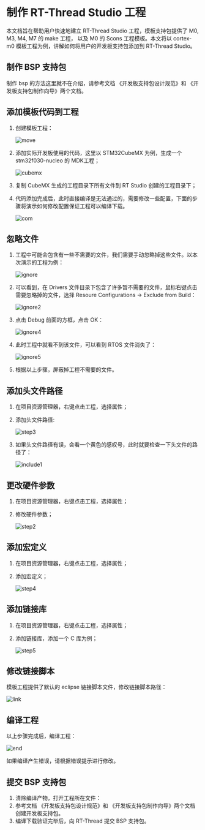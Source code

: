 # 制作 RT-Thread Studio 工程

本文档旨在帮助用户快速地建立 RT-Thread Studio 工程，模板支持包提供了 M0, M3, M4, M7 的 make 工程， 以及 M0 的 Scons 工程模板。本文将以 cortex-m0 模板工程为例，讲解如何将用户的开发板支持包添加到 RT-Thread Studio。

## 制作 BSP 支持包

制作 bsp 的方法这里就不在介绍，请参考文档 《开发板支持包设计规范》和 《开发板支持包制作向导》两个文档。

## 添加模板代码到工程

1. 创建模板工程：

   ![move](figures/step2.png)
2. 添加实际开发板使用的代码，这里以 STM32CubeMX 为例，生成一个 stm32f030-nucleo 的 MDK工程；

   ![cubemx](figures/step1.png)


3. 复制 CubeMX 生成的工程目录下所有文件到 RT Studio 创建的工程目录下；


4. 代码添加完成后，此时直接编译是无法通过的，需要修改一些配置，下面的步骤将演示如何修改配置保证工程可以编译下载。

   ![com](figures/step5.png)

## 忽略文件

1. 工程中可能会包含有一些不需要的文件，我们需要手动忽略掉这些文件。以本次演示的工程为例：

   ![ignore](figures/step6.png)

2. 可以看到，在 Drivers 文件目录下包含了许多暂不需要的文件，鼠标右键点击需要忽略掉的文件，选择 Resoure Configurations -> Exclude from Build：

   ![ignore2](figures/step7.png)

3. 点击 Debug 前面的方框，点击 OK：

   ![ignore4](figures/step8.png)

4. 此时工程中就看不到该文件，可以看到 RTOS 文件消失了：

   ![ignore5](figures/step9.png)

5. 根据以上步骤，屏蔽掉工程不需要的文件。

## 添加头文件路径

1. 在项目资源管理器，右键点击工程，选择属性；

2. 添加头文件路径:

   ![step3](figures/step10.png)

3. 如果头文件路径有误，会看一个黄色的感叹号，此时就要检查一下头文件的路径了：

   ![include1](figures/step11.png)


## 更改硬件参数

1. 在项目资源管理器，右键点击工程，选择属性；

2. 修改硬件参数；

   ![step2](figures/step12.png)

## 添加宏定义

1. 在项目资源管理器，右键点击工程，选择属性；

2. 添加宏定义；

   ![step4](figures/step13.png)

## 添加链接库

1. 在项目资源管理器，右键点击工程，选择属性；

2. 添加链接库，添加一个 C 库为例；

   ![step5](figures/step14.png)

## 修改链接脚本

模板工程提供了默认的 eclipse 链接脚本文件，修改链接脚本路径：

   ![link](figures/step15.png)

## 编译工程

以上步骤完成后，编译工程：

   ![end](figures/step16.png)

如果编译产生错误，请根据错误提示进行修改。

## 提交 BSP 支持包

1. 清除编译产物，打开工程所在文件：
2. 参考文档 《开发板支持包设计规范》和 《开发板支持包制作向导》两个文档创建开发板支持包。
3. 编译下载验证完毕后，向 RT-Thread 提交 BSP 支持包。 


